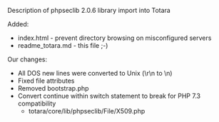 Description of phpseclib 2.0.6 library import into Totara

Added:
 * index.html - prevent directory browsing on misconfigured servers
 * readme_totara.md - this file ;-)

Our changes:
 * All DOS new lines were converted to Unix (\r\n to \n)
 * Fixed file attributes
 * Removed bootstrap.php
 * Convert continue within switch statement to break for PHP 7.3 compatibility
   * totara/core/lib/phpseclib/File/X509.php